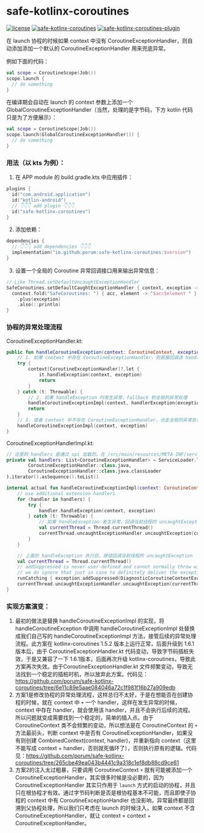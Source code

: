 # safe-kotlinx-coroutines

[![license](https://img.shields.io/badge/license-Apache--2.0-blue.svg)](https://www.apache.org/licenses/LICENSE-2.0)
[![safe-kotlinx-coroutines](https://img.shields.io/badge/safe--kotlinx--coroutines-0.0.6-brightgreen.svg)](https://search.maven.org/artifact/io.github.porum/safe-kotlinx-coroutines/0.0.6/jar)
[![safe-kotlinx-coroutines-plugin](https://img.shields.io/badge/safe--kotlinx--coroutines--plugin-0.0.6-brightgreen.svg)](https://search.maven.org/artifact/io.github.porum/safe-kotlinx-coroutines-plugin/0.0.6/jar)

在 launch 协程的时候如果 context 中没有 CoroutineExceptionHandler，则自动添加添加一个默认的 CoroutineExceptionHandler 用来兜底异常。

例如下面的代码：
```kotlin
val scope = CoroutineScope(Job())
scope.launch {
  // do something
}
```

在编译期会自动在 launch 的 context 参数上添加一个 GlobalCoroutineExceptionHandler（当然，处理的是字节码，下方 kotlin 代码只是为了方便展示）：
```kotlin
val scope = CoroutineScope(Job())
scope.launch(GlobalCoroutineExceptionHandler()) {
  // do something
}
```

### 用法（以 kts 为例）：

1. 在 APP module 的 build.gradle.kts 中应用插件：

```kotlin
plugins {
  id("com.android.application")
  id("kotlin-android")
  // 👇👇👇 add plugin 👇👇👇
  id("safe-kotlinx-coroutines")
}
```

2. 添加依赖：

```kotlin
dependencies {
  // 👇👇👇 add dependencies 👇👇👇
  implementation("io.github.porum:safe-kotlinx-coroutines:$version")
}
```

3. 设置一个全局的 Coroutine 异常回调接口用来输出异常信息：

```kotlin
// Like Thread.setDefaultUncaughtExceptionHandler
SafeCoroutines.setDefaultCaughtExceptionHandler { context, exception ->
  context.fold("SafeCoroutines: ") { acc, element -> "$acc$element " }
    .plus(exception)
    .also(::println)
}
```

### 协程的异常处理流程

CoroutineExceptionHandler.kt:

```kotlin
public fun handleCoroutineException(context: CoroutineContext, exception: Throwable) {
    // 1. 如果 context 中存在 CoroutineExceptionHandler，则直接回调该 handler 的 handleException，并 return；
    try {
        context[CoroutineExceptionHandler]?.let {
            it.handleException(context, exception)
            return
        }
    } catch (t: Throwable) {
      	// 2. 如果 handleException 时发生异常，fallback 到全局的异常处理
        handleCoroutineExceptionImpl(context, handlerException(exception, t))
        return
    }
    // 3. 或者 context 中不存在 CoroutineExceptionHandler，也走全局的异常处理
    handleCoroutineExceptionImpl(context, exception)
}
```

CoroutineExceptionHandlerImpl.kt:

```kotlin
// 这里的 handlers 是通过 spi 加载的，在 /src/main/resources/META-INF/services/ 目录下创建 kotlinx.coroutines.CoroutineExceptionHandler 文件，然后在文件中指明自定义的全局 handler 的完整包名类名
private val handlers: List<CoroutineExceptionHandler> = ServiceLoader.load(
        CoroutineExceptionHandler::class.java,
        CoroutineExceptionHandler::class.java.classLoader
).iterator().asSequence().toList()

internal actual fun handleCoroutineExceptionImpl(context: CoroutineContext, exception: Throwable) {
    // use additional extension handlers
    for (handler in handlers) {
        try {
            handler.handleException(context, exception)
        } catch (t: Throwable) {
            // 如果 handleException 发生异常，回调当前线程的 uncaughtException
            val currentThread = Thread.currentThread()
            currentThread.uncaughtExceptionHandler.uncaughtException(currentThread, handlerException(exception, t))
        }
    }

    // 上面的 handleException 执行后，继续回调当前线程的 uncaughtException
    val currentThread = Thread.currentThread()
    // addSuppressed is never user-defined and cannot normally throw with the only exception being OOM
    // we do ignore that just in case to definitely deliver the exception
    runCatching { exception.addSuppressed(DiagnosticCoroutineContextException(context)) }
    currentThread.uncaughtExceptionHandler.uncaughtException(currentThread, exception)
}
```

### 实现方案演变：

1. 最初的做法是替换 handleCoroutineExceptionImpl 的实现，将 handleCoroutineException 中调用 handleCoroutineExceptionImpl 处替换成我们自己写的 handleCoroutineExceptionImpl 方法，接管后续的异常处理流程。此方案在 kotlinx-coroutines 1.5.2 版本上运行正常，后面升级到 1.6.1 版本后，由于 CoroutineExceptionHandler.kt 代码变动，导致字节码插桩失效，于是又兼容了一下 1.6.1版本，后面再次升级 kotlinx-coroutines，导致此方案再次失效。由于CoroutineExceptionHandler.kt 文件频繁变动，导致无法找到一个稳定的插桩时机，所以放弃此方案。代码见：https://github.com/porum/safe-kotlinx-coroutines/tree/6e11c89e5aae084046a72c1f981f16b27a909edb
2. 方案1是修改协程的异常处理流程，这样总归不太好，于是在想能否在创建协程的时候，就在 context 中 `+` 一个 handler，这样在发生异常的时候，context 中存在 handler，就会使用该 handler，并且不会执行后续的流程。所以问题就变成需要找到一个稳定的，简单的插入点。由于 CoroutineContext 类不会频繁的变动，所以想法是在 CoroutineContext 的 `+` 方法最前头，判断 context 中是否有 CoroutineExceptionHandler，如果没有则创建 CombinedContext(context, handler)，并重新指向 context（这里不能写成 context + handler，否则就死循环了），否则执行原有的逻辑。代码见：https://github.com/porum/safe-kotlinx-coroutines/tree/265cbe49ea043b4441c9a318c1ef8db88cd9ce61
3. 方案2的注入太过粗暴，只要调用 CoroutineContext `+` 就有可能被添加一个 CoroutineExceptionHandler，其实很多时候是没必要的，因为 CoroutineExceptionHandler 其实只作用于 `launch` 方式的启动的协程，并且只在根协程才有效。通过字节码判断是否是根协程基本不可能，而且即使子协程的 context 中有 CoroutineExceptionHandler 也没影响，异常最终都是回溯到父协程处理，所以我们只考虑在 launch 的时候注入，如果 context 不含 CoroutineExceptionHandler，就让 context = context + CoroutineExceptionHandler。